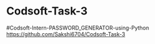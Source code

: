 # Codsoft-Task-3
#Codsoft-Intern-PASSWORD_GENERATOR-using-Python
https://github.com/Sakshi6704/Codsoft-Task-3
